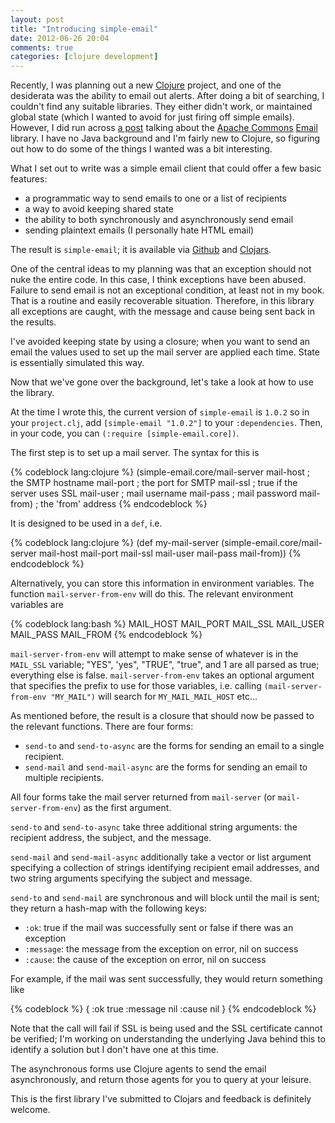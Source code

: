 ```yaml
---
layout: post
title: "Introducing simple-email"
date: 2012-06-26 20:04
comments: true
categories: [clojure development]
---
```


Recently, I was planning out a new [Clojure](http://www.clojure.org) project,
and one of the desiderata was the ability to email out alerts. After doing a
bit of searching, I couldn't find any suitable libraries. They either didn't
work, or maintained global state (which I wanted to avoid for just firing
off simple emails). However, I did run across [a post](http://will.groppe.us/post/406065542/sending-email-from-clojure)
talking about the
[Apache Commons](http://commons.apache.org/) [Email](http://commons.apache.org/email/)
library. I have no Java background and I'm fairly new to Clojure, so figuring out 
how to do some of the things I wanted was a bit interesting.

<!-- more -->

What I set out to write was a simple email client that could offer a few basic features:

* a programmatic way to send emails to one or a list of recipients
* a way to avoid keeping shared state
* the ability to both synchronously and asynchronously send email
* sending plaintext emails (I personally hate HTML email)

The result is `simple-email`; it is available via 
[Github](https://github.com/kisom/simple-email) and 
[Clojars](https://clojars.org/simple-email).

One of the central ideas to my planning was that an exception should not nuke 
the entire code. In this case, I think exceptions have been abused. Failure to
send email is not an exceptional condition, at least not in my book. That is a 
routine and easily recoverable situation. Therefore, in this library all exceptions
are caught, with the message and cause being sent back in the results.

I've avoided keeping state by using a closure; when you want to send an email
the values used to set up the mail server are applied each time. State is
essentially simulated this way. 

Now that we've gone over the background, let's take a look at how to use the
library.

At the time I wrote this, the current version of `simple-email` is `1.0.2` so
in your `project.clj`, add `[simple-email "1.0.2"]` to your `:dependencies`. Then,
in your code, you can `(:require [simple-email.core])`.

The first step is to set up a mail server. The syntax for this is

{% codeblock lang:clojure %}
     (simple-email.core/mail-server
          mail-host			; the SMTP hostname
          mail-port			; the port for SMTP
          mail-ssl			; true if the server uses SSL
          mail-user			; mail username
          mail-pass			; mail password
          mail-from)			; the 'from' address
{% endcodeblock %}

It is designed to be used in a `def`, i.e.

{% codeblock lang:clojure %}
(def my-mail-server
     (simple-email.core/mail-server
          mail-host
          mail-port
          mail-ssl
          mail-user
          mail-pass
          mail-from))
{% endcodeblock %}

Alternatively, you can store this information in environment variables. The
function `mail-server-from-env` will do this. The relevant environment variables
are

{% codeblock lang:bash %}
MAIL_HOST
MAIL_PORT
MAIL_SSL
MAIL_USER
MAIL_PASS
MAIL_FROM
{% endcodeblock %}

`mail-server-from-env` will attempt to make sense of whatever is in the 
`MAIL_SSL` variable; "YES", 'yes", "TRUE", "true", and 1 are all parsed
as true; everything else is false. `mail-server-from-env` takes an optional
argument that specifies the prefix to use for those variables, i.e. calling
`(mail-server-from-env "MY_MAIL")` will search for `MY_MAIL_MAIL_HOST` etc...

As mentioned before, the result is a closure that should now be passed to
the relevant functions. There are four forms:

* `send-to` and `send-to-async` are the forms for sending an email to a single
recipient.
* `send-mail` and `send-mail-async` are the forms for sending an email to
multiple recipients.

All four forms take the mail server returned from `mail-server` (or
`mail-server-from-env`) as the first argument.

`send-to` and `send-to-async` take three additional string arguments:
the recipient address, the subject, and the message.

`send-mail` and `send-mail-async` additionally take a vector or list argument
specifying a collection of strings identifying recipient email addresses, and
two string arguments specifying the subject and message.

`send-to` and `send-mail` are synchronous and will block until the mail is
sent; they return a hash-map with the following keys:

* `:ok`: true if the mail was successfully sent or false if there was an exception
* `:message`: the message from the exception on error, nil on success
* `:cause`: the cause of the exception on error, nil on success

For example, if the mail was sent successfully, they would return something like

{% codeblock %}
{ :ok true :message nil :cause nil }
{% endcodeblock %}

Note that the call will fail if SSL is being used and the SSL certificate cannot be
verified; I'm working on understanding the underlying Java behind this to identify
a solution but I don't have one at this time.

The asynchronous forms use Clojure agents to send the email asynchronously, 
and return those agents for you to query at your leisure.

This is the first library I've submitted to Clojars and feedback is definitely welcome.


